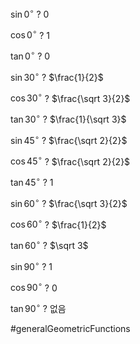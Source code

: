 $\sin 0^\circ$
?
0
<!--SR:!2024-05-28,1,230-->

$\cos 0^\circ$
?
1
<!--SR:!2024-05-28,1,230-->

$\tan 0^\circ$
?
0
<!--SR:!2024-05-28,1,230-->

$\sin 30^\circ$
?
$\frac{1}{2}$
<!--SR:!2024-05-28,1,230-->

$\cos 30^\circ$
?
$\frac{\sqrt 3}{2}$
<!--SR:!2024-05-28,1,230-->

$\tan 30^\circ$
?
$\frac{1}{\sqrt 3}$
<!--SR:!2024-05-28,1,230-->

$\sin 45^\circ$
?
$\frac{\sqrt 2}{2}$
<!--SR:!2024-05-28,1,230-->

$\cos 45^\circ$
?
$\frac{\sqrt 2}{2}$
<!--SR:!2024-05-28,1,230-->

$\tan 45^\circ$
?
$1$
<!--SR:!2024-05-28,1,230-->

$\sin 60^\circ$
?
$\frac{\sqrt 3}{2}$
<!--SR:!2024-05-28,1,230-->

$\cos 60^\circ$
?
$\frac{1}{2}$
<!--SR:!2024-05-28,1,230-->

$\tan 60^\circ$
?
$\sqrt 3$
<!--SR:!2024-05-28,1,230-->

$\sin 90^\circ$
?
$1$
<!--SR:!2024-05-28,1,230-->

$\cos 90^\circ$
?
$0$
<!--SR:!2024-05-28,1,230-->

$\tan 90^\circ$
?
없음
<!--SR:!2024-05-28,1,230-->


#generalGeometricFunctions